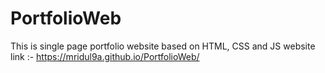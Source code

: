 # PortfolioWeb
This is single page portfolio website based on HTML, CSS and JS
website link :- https://mridul9a.github.io/PortfolioWeb/
